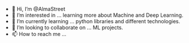 - 👋 Hi, I’m @AlmaStreet
- 👀 I’m interested in ... learning more about Machine and Deep Learning.
- 🌱 I’m currently learning ... python libraries and different technologies.
- 💞️ I’m looking to collaborate on ... ML projects.
- 📫 How to reach me ... 

<!---
AlmaStreet/AlmaStreet is a ✨ special ✨ repository because its `README.md` (this file) appears on your GitHub profile.
You can click the Preview link to take a look at your changes.
--->
